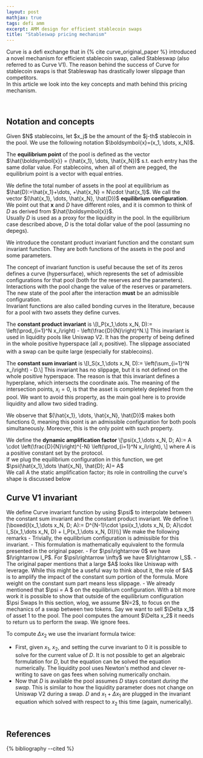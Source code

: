 ```yaml
---
layout: post
mathjax: true
tags: defi amm
excerpt: AMM design for efficient stablecoin swaps
title: "Stableswap pricing mechanism"
---
```


Curve is a defi exchange that in {% cite curve_original_paper %} introduced a novel mechanism for efficient stablecoin swap,
called Stableswap (also referred to as Curve V1).
The reason behind the success of Curve for stablecoin swaps is that Stableswap has drastically lower slippage than competitors.  
In this article we look into the key concepts and math behind this pricing mechanism.

<br>  

<h2>
    Notation and concepts
</h2>
Given $N$ stablecoins, let $x_j$ be the amount of the $j-th$ stablecoin in the pool. We use the following notation
$\boldsymbol{x}=(x_1, \dots, x_N)$.

The **equilibrium point** of the pool is defined as the vector $\hat{\boldsymbol{x}} = (\hat{x_1}, \dots, \hat{x_N})$ s.t. each entry has the
same dollar value. For stablecoins, when all of them are pegged, the equilibrium point is a vector with equal entries.  

We define the total number of assets in the pool at equilibrium as $\hat{D}:=\hat{x_1}+\dots, +\hat{x_N} = N\cdot \hat{x_1}$.
We call the vector $(\hat{x_1}, \dots, \hat{x_N}, \hat{D})$ **equilibrium configuration**. We point out
that $\boldsymbol{x}$ and $D$ have different roles, and it is common to
think of $D$ as derived from $\hat{\boldsymbol{x}}$.  
Usually $D$ is used as a proxy for the liquidity in the pool. In the equilibrium case described above, $D$ is the 
total dollar value of the pool (assuming no depegs).


We introduce the constant product invariant function and the constant sum invariant function. 
They are both functions of the assets in the pool and some parameters.  

The concept of invariant function is useful because the set of its zeros 
defines a curve (hypersurface), which represents the set of admissible 
configurations for that pool (both for the reserves and the parameters). 
Interactions with the pool change the value of the reserves or parameters. The new state of the pool after the interaction
**must** be an admissible configuration.  
Invariant functions are also called bonding curves in the literature, because for a pool with two assets they define curves. 



The **constant product invariant** is 
\\[I_P(x_1,\dots x_N, D):= \left(\prod_{i=1}^N x_i\right) - \left(\frac{D}{N}\right)^N.\\]
This invariant is used in liquidity pools like Uniswap V2. It has the property of being defined in the whole positive
hyperspace (all $x_i$ positive). The slippage associated with a swap can be quite large (especially for stablecoins).

The **constant sum invariant** is 
\\[I_S(x_1,\dots x_N, D):= \left(\sum_{i=1}^N x_i\right) - D.\\]
This invariant has no slippage, but it is not defined on the whole positive hyperspace. The reason is that
this invariant defines a hyperplane, which intersects the coordinate axis. The meaning of the intersection points,
$x_i=0$, is that the asset is completely depleted from the pool. We want to avoid this property, as the main goal here
is to provide liquidity and allow two sided trading.  

We observe that $(\hat{x_1}, \dots, \hat{x_N}, \hat{D})$ makes both functions $0$, meaning this point is an 
admissible configuration for both pools simultaneously. Moreover, this is the only point with such property.  

We define the **dynamic amplification factor** 
\\[\psi(x_1,\dots x_N, D; A):= A \cdot \left(\frac{D}{N}\right)^{-N} \left(\prod_{i=1}^N x_i\right), \\]
where $A$ is a positive constant set by the protocol.  
If we plug the equilibrium configuration in this function, we get $\psi(\hat{x_1},\dots \hat{x_N}, \hat{D}; A)= A$  
We call A the static amplification factor; its role in controlling the curve's shape is discussed below

<h2>
    Curve V1 invariant
</h2>
We define Curve invariant function by using $\psi$ to interpolate 
between the constant sum invariant and the constant product invariant.
We define
\\[\boxed{I(x_1,\dots x_N, D; A):= D^{N-1}\cdot \psi(x_1,\dots x_N, D; A)\cdot I_S(x_1,\dots x_N, D) + I_P(x_1,\dots x_N, D)}\\]
We make the following remarks
- Trivially, the equilibrium configuration is admissible for this invariant. 
- This formulation is mathematically equivalent to the formula presented in the original paper.
- For $\psi\rightarrow 0$ we have $I\rightarrow I_P$. For $\psi\rightarrow \infty$ we have $I\rightarrow I_S$.
- The original paper mentions that a large $A$ looks like Uniswap with
leverage. While this might be a useful way to think about it, the role of $A$ is to amplify the impact of the constant 
sum portion of the formula. More weight on the constant sum part means less slippage.
- We already mentioned that $\psi = A $ on the equilibrium configuration. With a bit more work it is possible to show
that outside of the equilibrium configuration $\psi<A$ (AM-GM inequality). So we get the maximum amplification effect (minimum slippage)
when the pool is balanced. This can be thought of as "liquidity is more concentrated around the equilibrium point".

<h2>
    Swaps
</h2>
In this section, wlog, we assume $N=2$, to focus on the mechanics of a swap between two tokens.
Say we want to sell $\Delta x_1$ of asset 1 to the pool. The pool computes the amount $\Delta x_2$ it needs to return 
us to perform the swap. We ignore fees.  

To compute $\Delta x_2$ we use the invariant formula twice:
- First, given $x_1$, $x_2$, and setting the curve invariant to $0$ it is possible to solve for the current value of $D$.
It is not possible to get an algebraic formulation for $D$, but the equation can be solved the equation numerically.
The liquidity pool uses Newton's method and clever re-writing to save on gas fees when solving numerically onchain.
- Now that $D$ is available the pool assumes $D$ stays constant _during the swap_. This is similar to how the liquidity
parameter does not change on Uniswap V2 during a swap. $D$ and $x_1+\Delta x_1$ are plugged in the invariant equation 
which solved with respect to $x_2$ this time (again, numerically).

<br>  

## References
{% bibliography --cited %}





